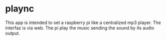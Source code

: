 # plaync
This app is intended to set a raspberry pi like a centralized mp3 player. The interfaz is via web.
The pi play the music sending the sound by its audio output.
